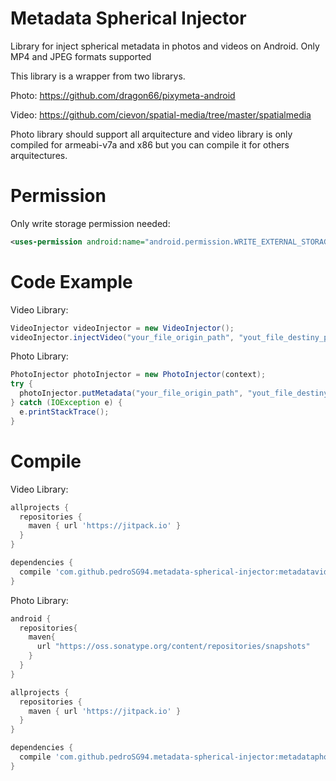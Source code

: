 # Metadata Spherical Injector

Library for inject spherical metadata in photos and videos on Android. Only MP4 and JPEG formats supported

This library is a wrapper from two librarys.

Photo: https://github.com/dragon66/pixymeta-android

Video: https://github.com/cievon/spatial-media/tree/master/spatialmedia

Photo library should support all arquitecture and video library is only compiled for armeabi-v7a and x86 but you can compile it for others arquitectures.

# Permission

Only write storage permission needed:

```xml
<uses-permission android:name="android.permission.WRITE_EXTERNAL_STORAGE"/>
```

# Code Example

Video Library:

```java
VideoInjector videoInjector = new VideoInjector();
videoInjector.injectVideo("your_file_origin_path", "yout_file_destiny_path");
```

Photo Library:

```java
PhotoInjector photoInjector = new PhotoInjector(context);
try {
  photoInjector.putMetadata("your_file_origin_path", "yout_file_destiny_path");
} catch (IOException e) {
  e.printStackTrace();
}
```

# Compile

Video Library:

```gradle
allprojects {
  repositories {
    maven { url 'https://jitpack.io' }
  }
}

dependencies {
  compile 'com.github.pedroSG94.metadata-spherical-injector:metadatavideo:1.0'
}
```
Photo Library:

```gradle
android {
  repositories{
    maven{
      url "https://oss.sonatype.org/content/repositories/snapshots"
    }
  }
}

allprojects {
  repositories {
    maven { url 'https://jitpack.io' }
  }
}

dependencies {
  compile 'com.github.pedroSG94.metadata-spherical-injector:metadataphoto:1.0'
}
```
